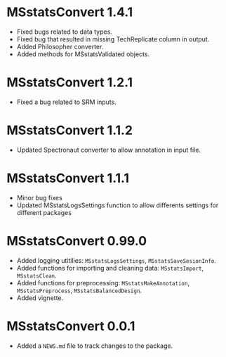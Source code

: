 # MSstatsConvert 1.4.1

* Fixed bugs related to data types.
* Fixed bug that resulted in missing TechReplicate column in output.
* Added Philosopher converter.
* Added methods for MSstatsValidated objects.

# MSstatsConvert 1.2.1

* Fixed a bug related to SRM inputs.

# MSstatsConvert 1.1.2

* Updated Spectronaut converter to allow annotation in input file.


# MSstatsConvert 1.1.1

* Minor bug fixes
* Updated MSstatsLogsSettings function to allow differents settings for different packages

# MSstatsConvert 0.99.0

* Added logging utitilies: `MSstatsLogsSettings`, `MSstatsSaveSesionInfo`.
* Added functions for importing and cleaning data: `MSstatsImport`, `MSstatsClean`.
* Added functions for preprocessing: `MSstatsMakeAnnotation`, `MSstatsPreprocess`,
`MSstatsBalancedDesign`.
* Added vignette.

# MSstatsConvert 0.0.1

* Added a `NEWS.md` file to track changes to the package.
